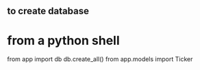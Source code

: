 ## to create database
# from a python shell
from app import db
db.create_all()
from app.models import Ticker